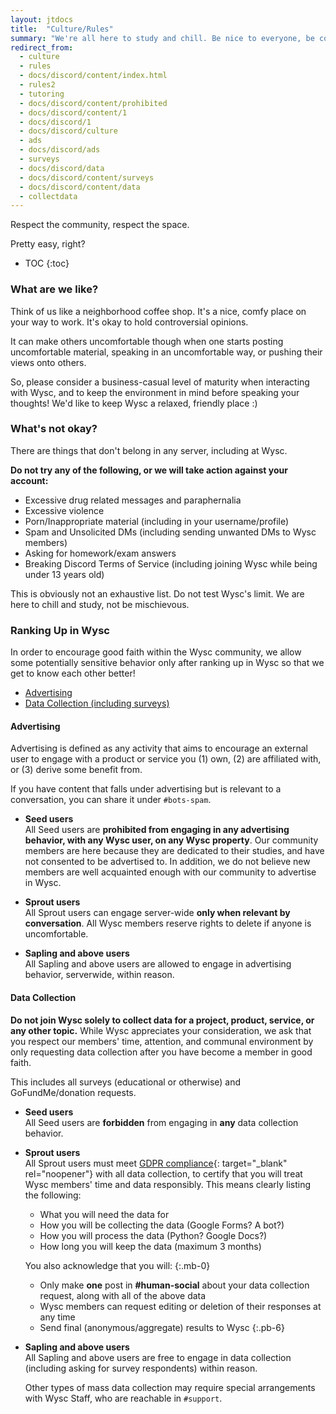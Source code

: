 ```yaml
---
layout: jtdocs
title:  "Culture/Rules"
summary: "We're all here to study and chill. Be nice to everyone, be courteous in your participation, and everything will work out! :)"
redirect_from:
  - culture
  - rules
  - docs/discord/content/index.html
  - rules2
  - tutoring
  - docs/discord/content/prohibited
  - docs/discord/content/1
  - docs/discord/1
  - docs/discord/culture
  - ads
  - docs/discord/ads
  - surveys
  - docs/discord/data
  - docs/discord/content/surveys
  - docs/discord/content/data
  - collectdata
---
```


<p class="text-2xl md:text-3xl">Respect the community, respect the space.</p>

Pretty easy, right?


* TOC
{:toc}


### What are we like?

Think of us like a neighborhood coffee shop. It's a nice, comfy place on your way to work. It's okay to hold controversial opinions.

It can make others uncomfortable though when one starts posting uncomfortable material, speaking in an uncomfortable way, or pushing their views onto others.

So, please consider a business-casual level of maturity when interacting with Wysc, and to keep the environment in mind before speaking your thoughts! We'd like to keep Wysc a relaxed, friendly place :)


<div id="what-do-we-really-hate"></div>

### What's not okay?

There are things that don't belong in any server, including at Wysc.

**Do not try any of the following, or we will take action against your account:**
- Excessive drug related messages and paraphernalia
- Excessive violence
- Porn/Inappropriate material (including in your username/profile)
- Spam and Unsolicited DMs (including sending unwanted DMs to Wysc members)
- Asking for homework/exam answers
- Breaking Discord Terms of Service (including joining Wysc while being under 13 years old)

This is obviously not an exhaustive list. Do not test Wysc's limit. We are here to chill and study, not be mischievous.


### Ranking Up in Wysc

In order to encourage good faith within the Wysc community, we allow some potentially sensitive behavior only after ranking up in Wysc so that we get to know each other better!

- [Advertising](#advertising)
- [Data Collection (including surveys)](#data-collection)


#### Advertising

Advertising is defined as any activity that aims to encourage an external user to engage with a product or service you (1) own, (2) are affiliated with, or (3) derive some benefit from.

If you have content that falls under advertising but is relevant to a conversation, you can share it under `#bots-spam`.

- **Seed users**  
  All Seed users are **prohibited from engaging in any advertising behavior, with any Wysc user, on any Wysc property**. Our community members are here because they are dedicated to their studies, and have not consented to be advertised to. In addition, we do not believe new members are well acquainted enough with our community to advertise in Wysc.

- **Sprout users**  
  All Sprout users can engage server-wide **only when relevant by conversation**. All Wysc members reserve rights to delete if anyone is uncomfortable.

- **Sapling and above users**  
  All Sapling and above users are allowed to engage in advertising behavior, serverwide, within reason.


#### Data Collection

**Do not join Wysc solely to collect data for a project, product, service, or any other topic.** While Wysc appreciates your consideration, we ask that you respect our members' time, attention, and communal environment by only requesting data collection after you have become a member in good faith.

This includes all surveys (educational or otherwise) and GoFundMe/donation requests.

- **Seed users**  
  All Seed users are **forbidden** from engaging in **any** data collection behavior.  

- **Sprout users**  
  All Sprout users must meet [GDPR compliance](https://gdpr.eu/what-is-gdpr/){: target="_blank" rel="noopener"} with all data collection, to certify that you will treat Wysc members' time and data responsibly. This means clearly listing the following:
    - What you will need the data for
    - How you will be collecting the data (Google Forms? A bot?)
    - How you will process the data (Python? Google Docs?)
    - How long you will keep the data (maximum 3 months)  
    
  You also acknowledge that you will:
  {:.mb-0}
    - Only make **one** post in **#human-social** about your data collection request, along with all of the above data
    - Wysc members can request editing or deletion of their responses at any time
    - Send final (anonymous/aggregate) results to Wysc
    {:.pb-6}

- **Sapling and above users**  
  All Sapling and above users are free to engage in data collection (including asking for survey respondents) within reason.
  
  Other types of mass data collection may require special arrangements with Wysc Staff, who are reachable in `#support`.
